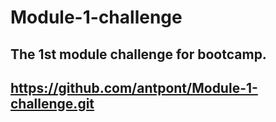 # Module-1-challenge

## The 1st module challenge for bootcamp.

## https://github.com/antpont/Module-1-challenge.git

##

## 

